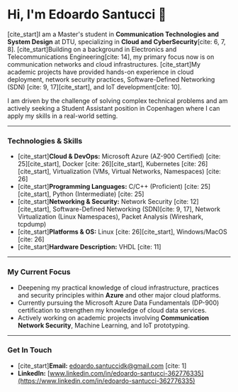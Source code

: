 # Hi, I'm Edoardo Santucci 👋

[cite_start]I am a Master's student in **Communication Technologies and System Design** at DTU, specializing in **Cloud and CyberSecurity**[cite: 6, 7, 8]. [cite_start]Building on a background in Electronics and Telecommunications Engineering[cite: 14], my primary focus now is on communication networks and cloud infrastructures. [cite_start]My academic projects have provided hands-on experience in cloud deployment, network security practices, Software-Defined Networking (SDN) [cite: 9, 17][cite_start], and IoT development[cite: 10].

I am driven by the challenge of solving complex technical problems and am actively seeking a Student Assistant position in Copenhagen where I can apply my skills in a real-world setting.

---

### Technologies & Skills

* [cite_start]**Cloud & DevOps:** Microsoft Azure (AZ-900 Certified) [cite: 25][cite_start], Docker [cite: 26][cite_start], Kubernetes [cite: 26][cite_start], Virtualization (VMs, Virtual Networks, Namespaces) [cite: 26]
* [cite_start]**Programming Languages:** C/C++ (Proficient) [cite: 25][cite_start], Python (Intermediate) [cite: 25]
* [cite_start]**Networking & Security:** Network Security [cite: 12][cite_start], Software-Defined Networking (SDN)[cite: 9, 17], Network Virtualization (Linux Namespaces), Packet Analysis (Wireshark, tcpdump)
* [cite_start]**Platforms & OS:** Linux [cite: 26][cite_start], Windows/MacOS [cite: 26]
* [cite_start]**Hardware Description:** VHDL [cite: 11]

---

### My Current Focus

* Deepening my practical knowledge of cloud infrastructure, practices and security principles within **Azure** and other major cloud platforms.
* Currently pursuing the Microsoft Azure Data Fundamentals (DP-900) certification to strengthen my knowledge of cloud data services.
* Actively working on academic projects involving **Communication Network Security**, Machine Learning, and IoT prototyping.

---

### Get In Touch

* [cite_start]**Email:** [edoardo.santuccidk@gmail.com](mailto:edoardo.santuccidk@gmail.com) [cite: 1]
* **LinkedIn:** [www.linkedin.com/in/edoardo-santucci-362776335](https://www.linkedin.com/in/edoardo-santucci-362776335)

